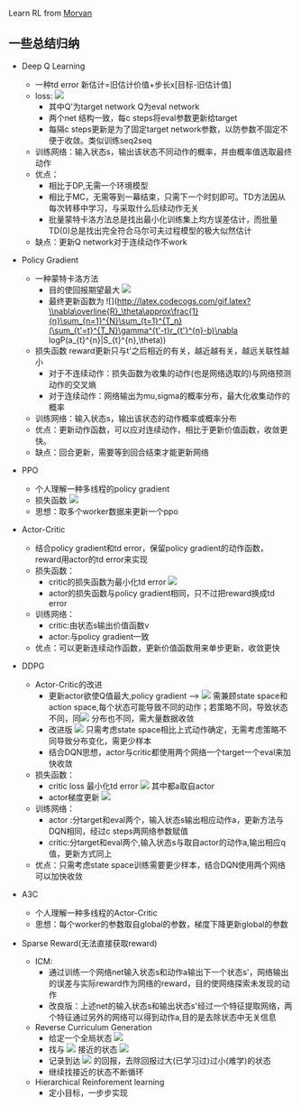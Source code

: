 Learn RL from [Morvan](https://github.com/MorvanZhou/Reinforcement-learning-with-tensorflow)
## 一些总结归纳
- Deep Q Learning
  - 一种td error 新估计=旧估计价值+步长x[目标-旧估计值]
  - loss:  <img src="http://latex.codecogs.com/gif.latex?\(r_j + \gamma_{max a'}Q'(\phi_{j+1},a';\theta') - Q(\phi_j,a_j;\theta))^2" />
    - 其中Q'为target network Q为eval network
    - 两个net 结构一致，每c steps将eval参数更新给target
    - 每隔c steps更新是为了固定target network参数，以防参数不固定不便于收敛。类似训练seq2seq
  - 训练网络：输入状态s，输出该状态不同动作的概率，并由概率值选取最终动作
  - 优点：
    - 相比于DP,无需一个环境模型
    - 相比于MC，无需等到一幕结束，只需下一个时刻即可。TD方法因从每次转移中学习，与采取什么后续动作无关
    - 批量蒙特卡洛方法总是找出最小化训练集上均方误差估计，而批量TD(0)总是找出完全符合马尔可夫过程模型的极大似然估计
  - 缺点：更新Q network对于连续动作不work

- Policy Gradient
  - 一种蒙特卡洛方法
    - 目的使回报期望最大  <img src="http://latex.codecogs.com/gif.latex?\overline{R}_\theta=\sum_{\tau}R(\tau)P(\tau|\theta)\approx\frac{1}{N}\sum R(\tau^n)"/>
    - 最终更新函数为  ![](http://latex.codecogs.com/gif.latex?\\nabla\overline{R}_\theta\approx\frac{1}{n}\sum_{n=1}^{N}\sum_{t=1}^{T_n}(\sum_{t'=t}^{T_N}\gamma^{t'-t}r_{t'}^{n}-b)\nabla logP(a_{t}^{n}|S_{t}^{n},\theta))
  - 损失函数 reward更新只与t'之后相近的有关，越近越有关，越远关联性越小
    - 对于不连续动作：损失函数为收集的动作(也是网络选取的)与网络预测动作的交叉熵
    - 对于连续动作：网络输出为mu,sigma的概率分布，最大化收集动作的概率
  - 训练网络：输入状态s，输出该状态的动作概率或概率分布
  - 优点：更新动作函数，可以应对连续动作，相比于更新价值函数，收敛更快。
  - 缺点：回合更新，需要等到回合结束才能更新网络

- PPO
  - 个人理解一种多线程的policy gradient
  - 损失函数  <img src="http://latex.codecogs.com/gif.latex?J_{ppo}^{\theta^k}(\theta)\approx\sum_{s_t,a_t}min(\frac{P_\theta(a_\theta|s_t)}{P_\theta^k(a_t|s_t)}A^{\theta^k}(s_t|a_t),clip(\frac{P_\theta(a_\theta|s_t)}{P_\theta^k(a_t|s_t)},1-\xi,1+\xi)A^{\theta^k}(s_t|a_t))"/>
  - 思想：取多个worker数据来更新一个ppo
- Actor-Critic
  - 结合policy gradient和td error，保留policy gradient的动作函数，reward用actor的td error来实现
  - 损失函数：
    - critic的损失函数为最小化td error  <img src="http://latex.codecogs.com/gif.latex?\delta=R + V(s',w) - V(s,w)"/>
    - actor的损失函数与policy gradient相同，只不过把reward换成td error
  - 训练网络：
    - critic:由状态s输出价值函数v
    - actor:与policy gradient一致
  - 优点：可以更新连续动作函数，更新价值函数用来单步更新，收敛更快
- DDPG
  - Actor-Critic的改进
    - 更新actor欲使Q值最大,policy gradient -->  <img src="http://latex.codecogs.com/gif.latex?\theta^{k+1}=\theta^k + \alpha E_{s～p^{u^k}}[\nabla _\theta Q^{u^k}(s,\mu_\theta(s))]"/>  需兼顾state space和action space,每个状态可能导致不同的动作；若策略不同，导致状态不同，同<img src="http://latex.codecogs.com/gif.latex?p^{u^k}"/> 分布也不同，需大量数据收敛
    - 改进版  <img src="http://latex.codecogs.com/gif.latex?\theta^{k+1}=\theta^k + \alpha E_{s～p^{u^k}}[\nabla _\theta \mu_\theta(s) \nabla_a Q^{u^k}(s,a)| _{\mu_\theta(s)})]"/> 只需考虑state space相比上式动作确定，无需考虑策略不同导致分布变化，需更少样本
    - 结合DQN思想，actor与critic都使用两个网络一个target一个eval来加快收敛
  - 损失函数：
    - critic loss 最小化td error  <img src="http://latex.codecogs.com/gif.latex?(r_i + \gamma Q'(s_{i+1},\mu '(s_{i+1}|\theta ^{\mu '})|\theta^{Q'})-Q(s_i,a_i|\theta^Q))"/> 其中都a取自actor
    - actor梯度更新  <img src="http://latex.codecogs.com/gif.latex?\nabla _{\theta_\mu} J \approx \frac{1}{N}\sum{[\nabla _\theta \mu_\theta(s) \nabla_a Q^{u^k}(s,a)| _{\mu_\theta(s)})]}"/>
  - 训练网络：
    - actor :分target和eval两个，输入状态s输出相应动作a，更新方法与DQN相同，经过c steps两网络参数赋值
    - critic:分target和eval两个,输入状态s与取自actor的动作a,输出相应q值，更新方式同上
  - 优点：只需考虑state space训练需要更少样本，结合DQN使用两个网络可以加快收敛
- A3C
  - 个人理解一种多线程的Actor-Critic
  - 思想：每个worker的参数取自global的参数，梯度下降更新global的参数
- Sparse Reward(无法直接获取reward)
  - ICM:
    - 通过训练一个网络net输入状态s和动作a输出下一个状态s'，网络输出的误差与实际reward作为网络的reward，目的使网络探索未发现的动作
    - 改良版：上述net的输入状态s和输出状态s'经过一个特征提取网络，两个特征通过另外的网络可以得到动作a,目的是去除状态中无关信息
  - Reverse Curriculum Generation
    - 给定一个全局状态  <img src="http://latex.codecogs.com/gif.latex?s_g"/>
    - 找与  <img src="http://latex.codecogs.com/gif.latex?s_g"/> 接近的状态 <img src="http://latex.codecogs.com/gif.latex?s_1"/>
    - 记录到达  <img src="http://latex.codecogs.com/gif.latex?s_1"/> 的回报，去除回报过大(已学习过)过小(难学)的状态
    - 继续找接近的状态不断循环
  - Hierarchical Reinforement learning
    - 定小目标，一步步实现

  